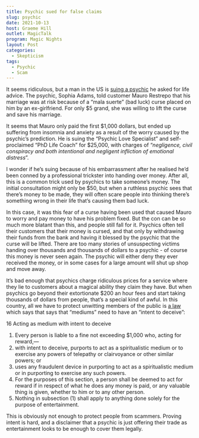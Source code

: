 ```yaml
---
title: Psychic sued for false claims
slug: psychic
date: 2021-10-13
host: Graeme Hill
outlet: MagicTalk
program: Magic Nights
layout: Post
categories:
  - Skepticism
tags:
  - Psychic
  - Scam
---
```


It seems ridiculous, but a man in the US is [suing a psychic](https://www.nbclosangeles.com/news/local/man-sues-psychic-who-allegedly-promised-to-remove-curse-for-5100/2707289/) he asked for life advice. The psychic, Sophia Adams, told customer Mauro Restrepo that his marriage was at risk because of a “mala suerte” (bad luck) curse placed on him by an ex-girlfriend. For only $5 grand, she was willing to lift the curse and save his marriage.

<!-- more -->

It seems that Mauro only paid the first $1,000 dollars, but ended up suffering from insomnia and anxiety as a result of the worry caused by the psychic’s prediction. He is suing the “Psychic Love Specialist” and self-proclaimed “PhD Life Coach” for $25,000, with charges of “_negligence, civil conspiracy and both intentional and negligent infliction of emotional distress_”.

I wonder if he’s suing because of his embarrassment after he realised he’d been conned by a professional trickster into handing over money. After all, this is a common trick used by psychics to take someone’s money. The initial consultation might only be $50, but when a ruthless psychic sees that there’s money to be made, they will often scare people into thinking there’s something wrong in their life that’s causing them bad luck.

In this case, it was this fear of a curse having been used that caused Mauro to worry and pay money to have his problem fixed. But the con can be so much more blatant than this, and people still fall for it. Psychics often tell their customers that their money is cursed, and that only by withdrawing their funds from the bank and having it blessed by the psychic that the curse will be lifted. There are too many stories of unsuspecting victims handing over thousands and thousands of dollars to a psychic - of course this money is never seen again. The psychic will either deny they ever received the money, or in some cases for a large amount will shut up shop and move away.

It’s bad enough that psychics charge ridiculous prices for a service where they lie to customers about a magical ability they claim they have. But when psychics go beyond their extortionate $200 an hour fees and start taking thousands of dollars from people, that’s a special kind of awful. In this country, all we have to protect unwitting members of the public is [a law](https://www.legislation.govt.nz/act/public/1981/0113/latest/DLM53553.html) which says that says that “mediums” need to have an “intent to deceive”:

16 Acting as medium with intent to deceive

1. Every person is liable to a fine not exceeding $1,000 who, acting for reward,—
  1. with intent to deceive, purports to act as a spiritualistic medium or to exercise any powers of telepathy or clairvoyance or other similar powers; or
  2. uses any fraudulent device in purporting to act as a spiritualistic medium or in purporting to exercise any such powers.
2. For the purposes of this section, a person shall be deemed to act for reward if in respect of what he does any money is paid, or any valuable thing is given, whether to him or to any other person.
3. Nothing in subsection (1) shall apply to anything done solely for the purpose of entertainment.

This is obviously not enough to protect people from scammers. Proving intent is hard, and a disclaimer that a psychic is just offering their trade as entertainment looks to be enough to cover them legally.
